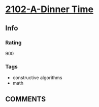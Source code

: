 # [2102-A-Dinner Time](https://codeforces.com/problemset/problem/2102/A)

## Info

### Rating

900

### Tags

- constructive algorithms
- math

## __COMMENTS__

> 
